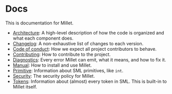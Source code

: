 # Docs

This is documentation for Millet.

- [Architecture](./ARCHITECTURE.md): A high-level description of how the code is organized and what each component does.
- [Changelog](./CHANGELOG.md): A non-exhaustive list of changes to each version.
- [Code of conduct](./CODE_OF_CONDUCT.md): How we expect all project contributors to behave.
- [Contributing](./CONTRIBUTING.md): How to contribute to the project.
- [Diagnostics](./diagnostics): Every error Millet can emit, what it means, and how to fix it.
- [Manual](./manual.md): How to install and use Millet.
- [Primitive](./primitives.md): Information about SML primitives, like `int`.
- [Security](./SECURITY.md): The security policy for Millet.
- [Tokens](./tokens.md): Information about (almost) every token in SML. This is built-in to Millet itself.
